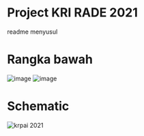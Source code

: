 # Project KRI RADE 2021
readme menyusul

# Rangka bawah
![image](https://user-images.githubusercontent.com/62342206/133871000-b2e1d679-acb3-45ef-bbbc-ca6702f8a3ad.png)
![image](https://user-images.githubusercontent.com/62342206/133871125-6b3cbd44-fc12-45f1-b4ab-b1a315212d67.png)


# Schematic
![krpai 2021](https://user-images.githubusercontent.com/62342206/133871026-af6a8d88-f500-489e-a1da-829c6d23d266.jpg)
